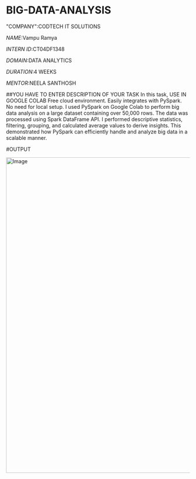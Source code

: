 # BIG-DATA-ANALYSIS
"COMPANY":CODTECH IT SOLUTIONS

*NAME*:Vampu Ramya

*INTERN ID*:CT04DF1348

*DOMAIN*:DATA ANALYTICS

*DURATION*:4 WEEKS

*MENTOR*:NEELA SANTHOSH

##YOU HAVE TO ENTER DESCRIPTION  OF YOUR TASK In this task, USE IN GOOGLE COLAB Free cloud environment.
Easily integrates with PySpark.
No need for local setup. I used PySpark on Google Colab to perform big data analysis on a large dataset containing over 50,000 rows. The data was processed using Spark DataFrame API. I performed descriptive statistics, filtering, grouping, and calculated average values to derive insights. This demonstrated how PySpark can efficiently handle and analyze big data in a scalable manner. 

#OUTPUT

<img width="863" alt="Image" src="https://github.com/user-attachments/assets/80bdeb85-6543-4a1d-8ee6-aa96307e8c4e" />
